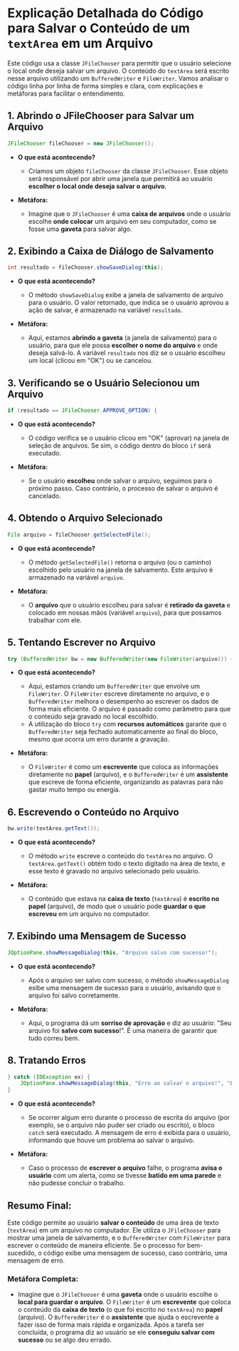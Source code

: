 # Explicação Detalhada do Código para Salvar o Conteúdo de um `textArea` em um Arquivo

Este código usa a classe `JFileChooser` para permitir que o usuário selecione o local onde deseja salvar um arquivo. O conteúdo do `textArea` será escrito nesse arquivo utilizando um `BufferedWriter` e `FileWriter`. Vamos analisar o código linha por linha de forma simples e clara, com explicações e metáforas para facilitar o entendimento.

## 1. **Abrindo o JFileChooser para Salvar um Arquivo**
```java
JFileChooser fileChooser = new JFileChooser();
```
- **O que está acontecendo?**
  - Criamos um objeto `fileChooser` da classe `JFileChooser`. Esse objeto será responsável por abrir uma janela que permitirá ao usuário **escolher o local onde deseja salvar o arquivo**.

- **Metáfora:**
  - Imagine que o `JFileChooser` é uma **caixa de arquivos** onde o usuário escolhe **onde colocar** um arquivo em seu computador, como se fosse uma **gaveta** para salvar algo.

## 2. **Exibindo a Caixa de Diálogo de Salvamento**
```java
int resultado = fileChooser.showSaveDialog(this);
```
- **O que está acontecendo?**
  - O método `showSaveDialog` exibe a janela de salvamento de arquivo para o usuário. O valor retornado, que indica se o usuário aprovou a ação de salvar, é armazenado na variável `resultado`.

- **Metáfora:**
  - Aqui, estamos **abrindo a gaveta** (a janela de salvamento) para o usuário, para que ele possa **escolher o nome do arquivo** e onde deseja salvá-lo. A variável `resultado` nos diz se o usuário escolheu um local (clicou em "OK") ou se cancelou.

## 3. **Verificando se o Usuário Selecionou um Arquivo**
```java
if (resultado == JFileChooser.APPROVE_OPTION) {
```
- **O que está acontecendo?**
  - O código verifica se o usuário clicou em "OK" (aprovar) na janela de seleção de arquivos. Se sim, o código dentro do bloco `if` será executado.
  
- **Metáfora:**
  - Se o usuário **escolheu** onde salvar o arquivo, seguimos para o próximo passo. Caso contrário, o processo de salvar o arquivo é cancelado.

## 4. **Obtendo o Arquivo Selecionado**
```java
File arquivo = fileChooser.getSelectedFile();
```
- **O que está acontecendo?**
  - O método `getSelectedFile()` retorna o arquivo (ou o caminho) escolhido pelo usuário na janela de salvamento. Este arquivo é armazenado na variável `arquivo`.
  
- **Metáfora:**
  - O **arquivo** que o usuário escolheu para salvar é **retirado da gaveta** e colocado em nossas mãos (variável `arquivo`), para que possamos trabalhar com ele.

## 5. **Tentando Escrever no Arquivo**
```java
try (BufferedWriter bw = new BufferedWriter(new FileWriter(arquivo))) {
```
- **O que está acontecendo?**
  - Aqui, estamos criando um `BufferedWriter` que envolve um `FileWriter`. O `FileWriter` escreve diretamente no arquivo, e o `BufferedWriter` melhora o desempenho ao escrever os dados de forma mais eficiente. O arquivo é passado como parâmetro para que o conteúdo seja gravado no local escolhido.
  - A utilização do bloco `try` com **recursos automáticos** garante que o `BufferedWriter` seja fechado automaticamente ao final do bloco, mesmo que ocorra um erro durante a gravação.

- **Metáfora:**
  - O `FileWriter` é como um **escrevente** que coloca as informações diretamente no **papel** (arquivo), e o `BufferedWriter` é um **assistente** que escreve de forma eficiente, organizando as palavras para não gastar muito tempo ou energia.

## 6. **Escrevendo o Conteúdo no Arquivo**
```java
bw.write(textArea.getText());
```
- **O que está acontecendo?**
  - O método `write` escreve o conteúdo do `textArea` no arquivo. O `textArea.getText()` obtém todo o texto digitado na área de texto, e esse texto é gravado no arquivo selecionado pelo usuário.
  
- **Metáfora:**
  - O conteúdo que estava na **caixa de texto** (`textArea`) é **escrito no papel** (arquivo), de modo que o usuário pode **guardar o que escreveu** em um arquivo no computador.

## 7. **Exibindo uma Mensagem de Sucesso**
```java
JOptionPane.showMessageDialog(this, "Arquivo salvo com sucesso!");
```
- **O que está acontecendo?**
  - Após o arquivo ser salvo com sucesso, o método `showMessageDialog` exibe uma mensagem de sucesso para o usuário, avisando que o arquivo foi salvo corretamente.
  
- **Metáfora:**
  - Aqui, o programa dá um **sorriso de aprovação** e diz ao usuário: "Seu arquivo foi **salvo com sucesso**!". É uma maneira de garantir que tudo correu bem.

## 8. **Tratando Erros**
```java
} catch (IOException ex) {
    JOptionPane.showMessageDialog(this, "Erro ao salvar o arquivo!", "Erro", JOptionPane.ERROR_MESSAGE);
}
```
- **O que está acontecendo?**
  - Se ocorrer algum erro durante o processo de escrita do arquivo (por exemplo, se o arquivo não puder ser criado ou escrito), o bloco `catch` será executado. A mensagem de erro é exibida para o usuário, informando que houve um problema ao salvar o arquivo.

- **Metáfora:**
  - Caso o processo de **escrever o arquivo** falhe, o programa **avisa o usuário** com um alerta, como se tivesse **batido em uma parede** e não pudesse concluir o trabalho.

## Resumo Final:

Este código permite ao usuário **salvar o conteúdo** de uma área de texto (`textArea`) em um arquivo no computador. Ele utiliza o `JFileChooser` para mostrar uma janela de salvamento, e o `BufferedWriter` com `FileWriter` para escrever o conteúdo de maneira eficiente. Se o processo for bem-sucedido, o código exibe uma mensagem de sucesso, caso contrário, uma mensagem de erro.

### Metáfora Completa:
- Imagine que o `JFileChooser` é uma **gaveta** onde o usuário escolhe o **local para guardar o arquivo**. O `FileWriter` é um **escrevente** que coloca o conteúdo da **caixa de texto** (o que foi escrito no `textArea`) no **papel** (arquivo). O `BufferedWriter` é o **assistente** que ajuda o escrevente a fazer isso de forma mais rápida e organizada. Após a tarefa ser concluída, o programa diz ao usuário se ele **conseguiu salvar com sucesso** ou se algo deu errado.
